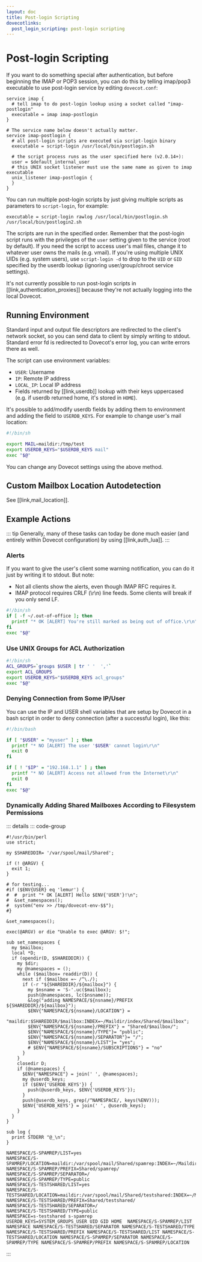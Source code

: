 ```yaml
---
layout: doc
title: Post-login Scripting
dovecotlinks:
  post_login_scripting: post-login scripting
---
```


# Post-login Scripting

If you want to do something special after authentication, but before beginning
the IMAP or POP3 session, you can do this by telling imap/pop3 executable to
use post-login service by editing `dovecot.conf`:

```[dovecot.conf]
service imap {
  # tell imap to do post-login lookup using a socket called "imap-postlogin"
  executable = imap imap-postlogin
}

# The service name below doesn't actually matter.
service imap-postlogin {
  # all post-login scripts are executed via script-login binary
  executable = script-login /usr/local/bin/postlogin.sh

  # the script process runs as the user specified here (v2.0.14+):
  user = $default_internal_user
  # this UNIX socket listener must use the same name as given to imap executable
  unix_listener imap-postlogin {
  }
}
```

You can run multiple post-login scripts by just giving multiple scripts as
parameters to `script-login`, for example:

```
executable = script-login rawlog /usr/local/bin/postlogin.sh /usr/local/bin/postlogin2.sh
```

The scripts are run in the specified order. Remember that the post-login script
runs with the privileges of the `user` setting given to the service (root by
default). If you need the script to access user's mail files, change it to
whatever user owns the mails (e.g. vmail). If you're using multiple UNIX UIDs
(e.g. system users), use `script-login -d` to drop to the `UID` or `GID`
specified by the userdb lookup (ignoring user/group/chroot service settings).

It's not currently possible to run post-login scripts in
[[link,authentication_proxies]] because they're not actually logging into
the local Dovecot.

## Running Environment

Standard input and output file descriptors are redirected to the client's
network socket, so you can send data to client by simply writing to stdout.
Standard error fd is redirected to Dovecot's error log, you can write errors
there as well.

The script can use environment variables:

* `USER`: Username
* `IP`: Remote IP address
* `LOCAL_IP`: Local IP address
* Fields returned by [[link,userdb]] lookup with their keys uppercased (e.g.
  if userdb returned home, it's stored in `HOME`).

It's possible to add/modify userdb fields by adding them to environment and
adding the field to `USERDB_KEYS`. For example to change user's mail
location:

```sh
#!/bin/sh

export MAIL=maildir:/tmp/test
export USERDB_KEYS="$USERDB_KEYS mail"
exec "$@"
```

You can change any Dovecot settings using the above method.

## Custom Mailbox Location Autodetection

See [[link,mail_location]].

## Example Actions

::: tip
Generally, many of these tasks can today be done much easier (and entirely
within Dovecot configuration) by using [[link,auth_lua]].
:::

### Alerts

If you want to give the user's client some warning notification, you can do it
just by writing it to stdout. But note:

* Not all clients show the alerts, even though IMAP RFC requires it.
* IMAP protocol requires CRLF (\r\n) line feeds. Some clients will break if you
  only send LF.

```sh
#!/bin/sh
if [ -f ~/.out-of-office ]; then
  printf "* OK [ALERT] You're still marked as being out of office.\r\n"
fi
exec "$@"
```

### Use UNIX Groups for ACL Authorization

```sh
#!/bin/sh
ACL_GROUPS=`groups $USER | tr ' '  ','`
export ACL_GROUPS
export USERDB_KEYS="$USERDB_KEYS acl_groups"
exec "$@"
```

### Denying Connection from Some IP/User

You can use the IP and USER shell variables that are setup by Dovecot in a bash
script in order to deny connection (after a successful login), like this:

```bash
#!/bin/bash

if [ "$USER" = "myuser" ] ; then
  printf "* NO [ALERT] The user '$USER' cannot login\r\n"
  exit 0
fi

if [ ! "$IP" = "192.168.1.1" ] ; then
  printf "* NO [ALERT] Access not allowed from the Internet\r\n"
  exit 0
fi
exec "$@"
```

### Dynamically Adding Shared Mailboxes According to Filesystem Permissions

::: details
::: code-group
```perl[shared_mailboxes.pl]
#!/usr/bin/perl
use strict;

my $SHAREDDIR= '/var/spool/mail/Shared';

if (! @ARGV) {
  exit 1;
}

# for testing...
#if ($ENV{USER} eq 'lemur') {
#  #  print "* OK [ALERT] Hello $ENV{'USER'}!\n";
#  &set_namespaces();
#  system("env >> /tmp/dovecot-env-$$");
#}

&set_namespaces();

exec(@ARGV) or die "Unable to exec @ARGV: $!";

sub set_namespaces {
  my $mailbox;
  local *D;
  if (opendir(D, $SHAREDDIR)) {
    my $dir;
    my @namespaces = ();
    while ($mailbox= readdir(D)) {
      next if ($mailbox =~ /^\./);
      if (-r "${SHAREDDIR}/${mailbox}") {
        my $nsname = 'S-'.uc($mailbox);
        push(@namespaces, lc($nsname));
        &log("adding NAMESPACE/${nsname}/PREFIX ${SHAREDDIR}/${mailbox}");
        $ENV{"NAMESPACE/${nsname}/LOCATION"} =
          "maildir:$SHAREDDIR/$mailbox:INDEX=~/Maildir/index/Shared/$mailbox";
        $ENV{"NAMESPACE/${nsname}/PREFIX"} = "Shared/$mailbox/";
        $ENV{"NAMESPACE/${nsname}/TYPE"}= "public";
        $ENV{"NAMESPACE/${nsname}/SEPARATOR"}= "/";
        $ENV{"NAMESPACE/${nsname}/LIST"}= "yes";
        # $ENV{"NAMESPACE/${nsname}/SUBSCRIPTIONS"} = "no"
      }
    }
    closedir D;
    if (@namespaces) {
      $ENV{"NAMESPACE"} = join(' ', @namespaces);
      my @userdb_keys;
      if ($ENV{'USERDB_KEYS'}) {
        push(@userdb_keys, $ENV{'USERDB_KEYS'});
      }
      push(@userdb_keys, grep(/^NAMESPACE/, keys(%ENV)));
      $ENV{'USERDB_KEYS'} = join(' ', @userdb_keys);
    }
  }
}

sub log {
  print STDERR "@_\n";
}
```

```[Environment Variables]
NAMESPACE/S-SPAMREP/LIST=yes
NAMESPACE/S-SPAMREP/LOCATION=maildir:/var/spool/mail/Shared/spamrep:INDEX=~/Maildir/index/Shared/spamrep
NAMESPACE/S-SPAMREP/PREFIX=Shared/spamrep/
NAMESPACE/S-SPAMREP/SEPARATOR=/
NAMESPACE/S-SPAMREP/TYPE=public
NAMESPACE/S-TESTSHARED/LIST=yes
NAMESPACE/S-TESTSHARED/LOCATION=maildir:/var/spool/mail/Shared/testshared:INDEX=~/Maildir/index/Shared/testshared
NAMESPACE/S-TESTSHARED/PREFIX=Shared/testshared/
NAMESPACE/S-TESTSHARED/SEPARATOR=/
NAMESPACE/S-TESTSHARED/TYPE=public
NAMESPACE=s-testshared s-spamrep
USERDB_KEYS=SYSTEM_GROUPS_USER UID GID HOME  NAMESPACE/S-SPAMREP/LIST NAMESPACE NAMESPACE/S-TESTSHARED/SEPARATOR NAMESPACE/S-TESTSHARED/TYPE NAMESPACE/S-TESTSHARED/PREFIX NAMESPACE/S-TESTSHARED/LIST NAMESPACE/S-TESTSHARED/LOCATION NAMESPACE/S-SPAMREP/SEPARATOR NAMESPACE/S-SPAMREP/TYPE NAMESPACE/S-SPAMREP/PREFIX NAMESPACE/S-SPAMREP/LOCATION
```
:::
